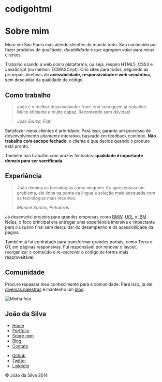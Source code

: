 # codigohtml

<!DOCTYPE html>
<html>
<head>
    <meta charset="utf-8">
    <title>João da Silva - Biografia</title>
    <link rel="icon" href="favicon.png">
    <link rel="stylesheet" href="css/reset.css">
    <link rel="stylesheet" href="css/site.css">
    <link rel="stylesheet" href="css/bio.css">
    <link rel="stylesheet" href="http://fonts.googleapis.com/css?family=Crimson+Text:400,400italic,600">
    <link rel="stylesheet" href="http://fonts.googleapis.com/css?family=Open+Sans+Condensed:700">
</head>
<body>
    <main>
        <h1 class="titulo-principal">Sobre mim</h1>
        <div class="container">
            <p>Moro em São Paulo mas atendo clientes do mundo todo. Sou conhecido por fazer produtos de <em>qualidade</em>, <em>durabilidade</em> e que <em>agregam valor</em> para meus clientes.</p>
            <p>Trabalho usando a web como plataforma, ou seja, respiro HTML5, CSS3 e JavaScript (ou melhor: ECMASCript). Crio sites para todos, seguindo as principais diretivas de <strong>acessibilidade, responsividade e web semântica</strong>, sem descuidar da qualidade de código.</p>
            <h2 class="subtitulo-texto">Como trabalho</h2>
            <blockquote class="citacao-bio fiat">
                <p>João é o melhor desenvolvedor front-end com quem já trabalhei. Muito eficiente e muito capaz. Recomendo sem dúvidas!</p>
                <cite>José Souza, Fiat</cite>
            </blockquote>
            <p>Satisfazer meus clientes é prioridade. Para isso, garanto um processo de desenvolvimento altamente interativo, baseado em feedback contínuo. <strong>Não trabalho com escopo fechado</strong>: o cliente é que decide quando o produto está pronto.</p>
            <p>Também não trabalho com prazos fechados: <strong>qualidade é importante demais para ser sacrificada</strong>.</p>
            <h2 class="subtitulo-texto">Experiência</h2>
            <blockquote class="citacao-bio petrobras">
                <p>João domina as tecnologias como ninguém. Eu apresentava um problema, ele tinha na ponta da língua a solução mais adequada com as tecnologias mais recentes.</p>
                <cite>Manoel Santos, Petrobrás</cite>
            </blockquote>
            <p>Já desenvolvi projetos para grandes empresas como <a href="http://bmw.com">BMW</a>, <a href="http://www.uol.com.br">UOL</a> e <a href="http://www.ibm.com.br">IBM</a>. Neles, o foco principal era entregar uma experiência imersiva e impactante para o usuário final sem descuidar do desempenho e da acessibilidade da página.</p>
            <p>Também já fui contratado para transformar grandes portais, como Terra e G1, em páginas responsivas. Fui responsável por renovar o layout, reorganizar o conteúdo e re-escrever o código de forma mais reaproveitável.</p>
            <h2 class="subtitulo-texto">Comunidade</h2>
            <p>Procuro repassar meu conhecimento para a comunidade. Para isso, já dei <a href="portfolio.html">diversas palestras</a> e mantenho um <a href="blog.html">blog</a>.</p>
        </div>
    </main>
    <img src="imagens/eu.jpg" alt="Minha foto" class="minha-foto">
    <aside class="navegacao-site">
        <h1>João da Silva</h1>
        <nav>
            <ul>
                <li><a href="index.html">Home</a></li>
                <li><a href="portfolio.html">Portfolio</a></li>
                <li><a href="bio.html">Sobre mim</a></li>
                <li><a href="blog.html">Blog</a></li>
                <li><a href="contato.html">Contato</a></li>
            </ul>
        </nav>
        <ul class="icones-redes-sociais">
            <li>
                <a href="https://github.com/joaodasilva" class="github">
                    Github
                </a>
            </li>
            <li>
                <a href="https://twitter.com/joaodasilva" class="twitter">
                    Twitter
                </a>
            </li>
            <li>
                <a href="https://br.linkedin.com/pub/joão-da-silva/32/4/508" class="linkedin">
                    LinkedIn
                </a>
            </li>
        </ul>
    </aside>
    <footer class="rodape-pagina">
        &copy; João da Silva 2014
    </footer>
</body>
</html>
